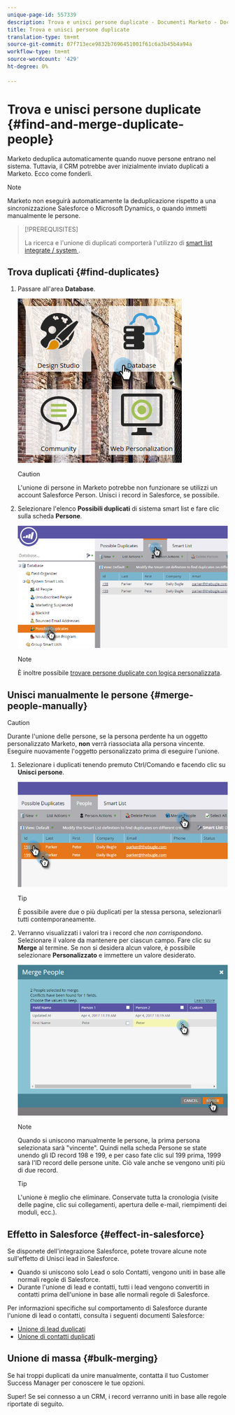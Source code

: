 ```yaml
---
unique-page-id: 557339
description: Trova e unisci persone duplicate - Documenti Marketo - Documentazione prodotto
title: Trova e unisci persone duplicate
translation-type: tm+mt
source-git-commit: 07f713ece9832b7696451001f61c6a3b45b4a94a
workflow-type: tm+mt
source-wordcount: '429'
ht-degree: 0%

---
```



# Trova e unisci persone duplicate {#find-and-merge-duplicate-people}

Marketo deduplica automaticamente quando nuove persone entrano nel sistema. Tuttavia, il CRM potrebbe aver inizialmente inviato duplicati a Marketo. Ecco come fonderli.

>[!NOTE]
>
>Marketo non eseguirà automaticamente la deduplicazione rispetto a una sincronizzazione Salesforce o Microsoft Dynamics, o quando immetti manualmente le persone.

>[!PREREQUISITES]
>
>La ricerca e l&#39;unione di duplicati comporterà l&#39;utilizzo di [smart list integrate / system ](/help/marketo/product-docs/core-marketo-concepts/smart-lists-and-static-lists/using-smart-lists/use-built-in-system-smart-lists.md).

## Trova duplicati {#find-duplicates}

1. Passare all&#39;area **Database**.

   ![](assets/db.png)

   >[!CAUTION]
   >
   >L&#39;unione di persone in Marketo potrebbe non funzionare se utilizzi un account Salesforce Person. Unisci i record in Salesforce, se possibile.

1. Selezionare l&#39;elenco **Possibili duplicati** di sistema smart list e fare clic sulla scheda **Persone**.

   ![](assets/two.png)

   >[!NOTE]
   >
   >È inoltre possibile [trovare persone duplicate con logica personalizzata](/help/marketo/product-docs/core-marketo-concepts/smart-lists-and-static-lists/managing-people-in-smart-lists/find-duplicate-people-with-custom-logic.md).

## Unisci manualmente le persone {#merge-people-manually}

>[!CAUTION]
>
>Durante l&#39;unione delle persone, se la persona perdente ha un oggetto personalizzato Marketo, **non** verrà riassociata alla persona vincente. Eseguire nuovamente l&#39;oggetto personalizzato prima di eseguire l&#39;unione.

1. Selezionare i duplicati tenendo premuto Ctrl/Comando e facendo clic su **Unisci persone**.

   ![](assets/three.png)

   >[!TIP]
   >
   >È possibile avere due o più duplicati per la stessa persona, selezionarli tutti contemporaneamente.

1. Verranno visualizzati i valori tra i record che _non corrispondono_. Selezionare il valore da mantenere per ciascun campo. Fare clic su **Merge** al termine. Se non si desidera alcun valore, è possibile selezionare **Personalizzato** e immettere un valore desiderato.

   ![](assets/four.png)

   >[!NOTE]
   >
   >Quando si uniscono manualmente le persone, la prima persona selezionata sarà &quot;vincente&quot;. Quindi nella scheda Persone se state unendo gli ID record 198 e 199, e per caso fate clic sul 199 prima, 1999 sarà l&#39;ID record delle persone unite. Ciò vale anche se vengono uniti più di due record.

   >[!TIP]
   >
   >L&#39;unione è meglio che eliminare. Conservate tutta la cronologia (visite delle pagine, clic sui collegamenti, apertura delle e-mail, riempimenti dei moduli, ecc.).

## Effetto in Salesforce {#effect-in-salesforce}

Se disponete dell&#39;integrazione Salesforce, potete trovare alcune note sull&#39;effetto di Unisci lead in Salesforce.

* Quando si uniscono solo Lead o solo Contatti, vengono uniti in base alle normali regole di Salesforce.
* Durante l&#39;unione di lead e contatti, tutti i lead vengono convertiti in contatti prima dell&#39;unione in base alle normali regole di Salesforce.

Per informazioni specifiche sul comportamento di Salesforce durante l&#39;unione di lead o contatti, consulta i seguenti documenti Salesforce:

* [Unione di lead duplicati](https://help.salesforce.com/HTViewHelpDoc?id=leads_merge.htm&amp;language=en_US)
* [Unione di contatti duplicati](https://help.salesforce.com/HTViewHelpDoc?id=contacts_merge.htm&amp;language=en_US)

## Unione di massa {#bulk-merging}

Se hai troppi duplicati da unire manualmente, contatta il tuo Customer Success Manager per conoscere le tue opzioni.

Super! Se sei connesso a un CRM, i record verranno uniti in base alle regole riportate di seguito.
